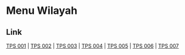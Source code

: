 # Menu Wilayah

## Link

[TPS 001](https://github.com/gigit-pemilu/pemilu-2024-15-jambi/tree/main/pileg-dpr/hitung-suara/sub/15-jambi/sub/02--merangin/sub/02-bangko/sub/1010-pasar-bangko/sub/001-tps)
 | 
[TPS 002](https://github.com/gigit-pemilu/pemilu-2024-15-jambi/tree/main/pileg-dpr/hitung-suara/sub/15-jambi/sub/02--merangin/sub/02-bangko/sub/1010-pasar-bangko/sub/002-tps)
 | 
[TPS 003](https://github.com/gigit-pemilu/pemilu-2024-15-jambi/tree/main/pileg-dpr/hitung-suara/sub/15-jambi/sub/02--merangin/sub/02-bangko/sub/1010-pasar-bangko/sub/003-tps)
 | 
[TPS 004](https://github.com/gigit-pemilu/pemilu-2024-15-jambi/tree/main/pileg-dpr/hitung-suara/sub/15-jambi/sub/02--merangin/sub/02-bangko/sub/1010-pasar-bangko/sub/004-tps)
 | 
[TPS 005](https://github.com/gigit-pemilu/pemilu-2024-15-jambi/tree/main/pileg-dpr/hitung-suara/sub/15-jambi/sub/02--merangin/sub/02-bangko/sub/1010-pasar-bangko/sub/005-tps)
 | 
[TPS 006](https://github.com/gigit-pemilu/pemilu-2024-15-jambi/tree/main/pileg-dpr/hitung-suara/sub/15-jambi/sub/02--merangin/sub/02-bangko/sub/1010-pasar-bangko/sub/006-tps)
 | 
[TPS 007](https://github.com/gigit-pemilu/pemilu-2024-15-jambi/tree/main/pileg-dpr/hitung-suara/sub/15-jambi/sub/02--merangin/sub/02-bangko/sub/1010-pasar-bangko/sub/007-tps)

